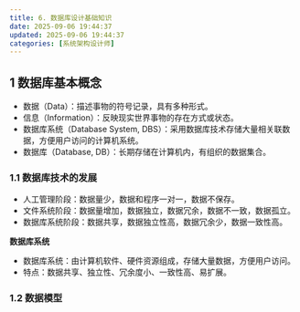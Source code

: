 ```yaml
---
title: 6. 数据库设计基础知识
date: 2025-09-06 19:44:37
updated: 2025-09-06 19:44:37
categories: [系统架构设计师]
---
```


## 1 数据库基本概念

- 数据（Data）：描述事物的符号记录，具有多种形式。
- 信息（Information）：反映现实世界事物的存在方式或状态。
- 数据库系统（Database System, DBS）：采用数据库技术存储大量相关联数据，方便用户访问的计算机系统。
- 数据库（Database, DB）：长期存储在计算机内，有组织的数据集合。

### 1.1 数据库技术的发展

- 人工管理阶段：数据量少，数据和程序一对一，数据不保存。
- 文件系统阶段：数据量增加，数据独立，数据冗余，数据不一致，数据孤立。
- 数据库系统阶段：数据共享，数据独立性高，数据冗余少，数据一致性高。<!-- more -->

**数据库系统**

- 数据库系统：由计算机软件、硬件资源组成，存储大量数据，方便用户访问。
- 特点：数据共享、独立性、冗余度小、一致性高、易扩展。

### 1.2 数据模型

